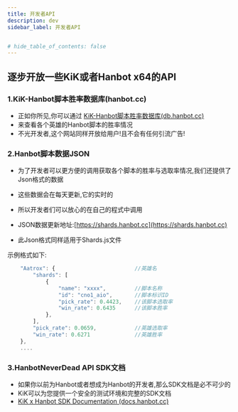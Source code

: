 ```yaml
---
title: 开发者API
description: dev
sidebar_label: 开发者API


# hide_table_of_contents: false
---
```


## 逐步开放一些KiK或者Hanbot x64的API  
  

### 1.KiK-Hanbot脚本胜率数据库(hanbot.cc)
- 正如你所见,你可以通过 [KiK-Hanbot脚本胜率数据库(db.hanbot.cc)](https://db.hanbot.cc) 
- 来查看各个英雄的Hanbot脚本的胜率情况  
- 不光开发者,这个网站同样开放给用户!且不会有任何引流广告!  
  
### 2.Hanbot脚本数据JSON
- 为了开发者可以更方便的调用获取各个脚本的胜率与选取率情况,我们还提供了Json格式的数据  
- 这些数据会在每天更新,它的实时的  
- 所以开发者们可以放心的在自己的程式中调用  
  
- JSON数据更新地址:[https://shards.hanbot.cc](https://shards.hanbot.cc)  
- 此Json格式同样适用于Shards.js文件

  
示例格式如下:

```jsx title="Json格式"
    "Aatrox": {                         //英雄名
        "shards": [
            {
                "name": "xxxx",         //脚本名称
                "id": "cno1_aio",       //脚本标识ID
                "pick_rate": 0.4423,    //该脚本选取率
                "win_rate": 0.6435      //该脚本胜率
            },
        ],
        "pick_rate": 0.0659,            //英雄选取率
        "win_rate": 0.6271              //英雄胜率
    },
    ....
```
  
### 3.HanbotNeverDead API SDK文档
- 如果你以前为Hanbot或者想成为Hanbot的开发者,那么SDK文档是必不可少的  
- KiK可以为您提供一个安全的测试环境和完整的SDK文档
- [KiK x Hanbot SDK Documentation (docs.hanbot.cc)](https://docs.hanbot.cc)